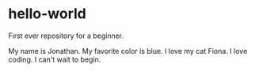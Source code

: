 # hello-world
First ever repository for a beginner.

My name is Jonathan.
My favorite color is blue.
I love my cat Fiona.
I love coding.
I can't wait to begin.
